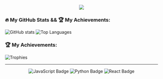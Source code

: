 <!-- Animasi Teks -->
<p align="center">
  <a href="https://github.com/WrkMchael">
    <img src="https://readme-typing-svg.demolab.com?font=Fira+Code&size=24&duration=4000&pause=1000&color=27F7D6&center=true&vCenter=true&width=500&height=50&lines=Halo%2C+Saya+adalah+%40root@Mchael!;SSelamat+Datang+di+Profil+GitHub+Saya!;Saya+senang+berkarya+dan+berbagi!">
  </a>
</p>

### 🔥 My GitHub Stats && 🏆 My Achievements:
<p align="left">
  <img align="top" src="https://github-readme-stats.vercel.app/api?username=WrkMchael&show_icons=true&theme=radical" alt="GitHub stats">
  <img align="top" src="https://github-readme-stats.vercel.app/api/top-langs/?username=WrkMchael&layout=compact&theme=radical" alt="Top Languages">
</p>


### 🏆 My Achievements:
![Trophies](https://github-profile-trophy.vercel.app/?username=WrkMchael&theme=radical&no-frame=true&row=1)

---

<p align="center">
  <img src="https://img.shields.io/badge/Code-JavaScript-informational?style=flat&logo=javascript&color=yellow" alt="JavaScript Badge">
  <img src="https://img.shields.io/badge/Code-Python-informational?style=flat&logo=python&color=blue" alt="Python Badge">
  <img src="https://img.shields.io/badge/Framework-React-informational?style=flat&logo=react&color=61DAFB" alt="React Badge">
</p>
